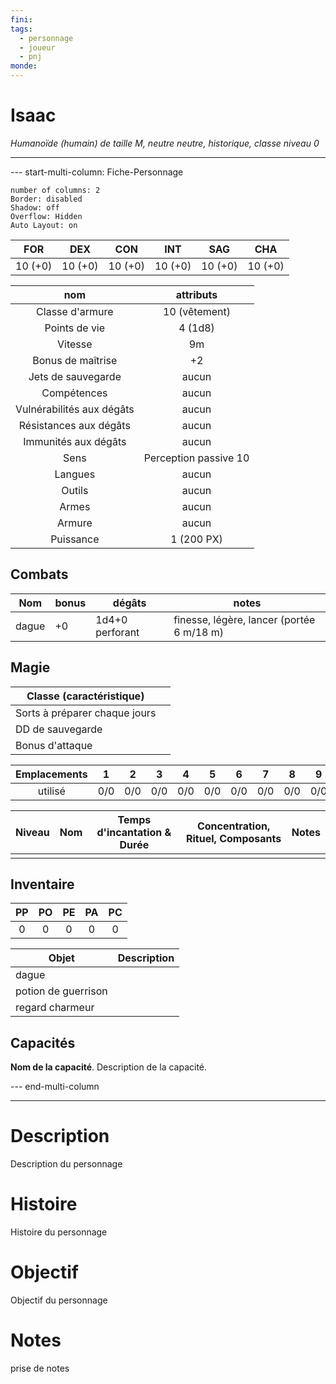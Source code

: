 ```yaml
---
fini: 
tags:
  - personnage
  - joueur
  - pnj
monde:
---
```

# Isaac
*Humanoïde (humain) de taille M, neutre neutre, historique, classe niveau 0*
___
--- start-multi-column: Fiche-Personnage  
```column-settings  
number of columns: 2
Border: disabled
Shadow: off
Overflow: Hidden
Auto Layout: on
```

|   FOR   |   DEX   |   CON   |   INT   |   SAG   |   CHA   |
| :-----: | :-----: | :-----: | :-----: | :-----: | :-----: |
| 10 (+0) | 10 (+0) | 10 (+0) | 10 (+0) | 10 (+0) | 10 (+0) |

|            nom            |       attributs       |
| :-----------------------: | :-------------------: |
|      Classe d'armure      |     10 (vêtement)     |
|       Points de vie       |        4 (1d8)        |
|          Vitesse          |          9m           |
|     Bonus de maîtrise     |          +2           |
|    Jets de sauvegarde     |         aucun         |
|        Compétences        |         aucun         |
| Vulnérabilités aux dégâts |         aucun         |
|  Résistances aux dégâts   |         aucun         |
|   Immunités aux dégâts    |         aucun         |
|           Sens            | Perception passive 10 |
|          Langues          |         aucun         |
|          Outils           |         aucun         |
|           Armes           |         aucun         |
|          Armure           |         aucun         |
|         Puissance         |      1 (200 PX)       |
## Combats

| Nom   | bonus | dégâts          | notes                                     |
| ----- | ----- | --------------- | ----------------------------------------- |
| dague | +0    | 1d4+0 perforant | finesse, légère, lancer (portée 6 m/18 m) |

## Magie

| Classe (caractéristique)      |     |
| ----------------------------- | --- |
| Sorts à préparer chaque jours |     |
| DD de sauvegarde              |     |
| Bonus d'attaque               |     |

| Emplacements |  1  |  2  |  3  |  4  |  5  |  6  |  7  |  8  |  9  |
| :----------: | :-: | :-: | :-: | :-: | :-: | :-: | :-: | :-: | :-: |
|   utilisé    | 0/0 | 0/0 | 0/0 | 0/0 | 0/0 | 0/0 | 0/0 | 0/0 | 0/0 |

| Niveau | Nom | Temps d'incantation & Durée | Concentration, Rituel, Composants | Notes |
| ------ | --- | --------------------------- | --------------------------------- | ----- |
|        |     |                             |                                   |       |

## Inventaire
| PP  | PO  | PE  | PA  | PC  |
| :-: | :-: | :-: | :-: | :-: |
|  0  |  0  |  0  |  0  |  0  |

| Objet               | Description |
| ------------------- | ----------- |
| dague               |             |
| potion de guerrison |             |
| regard charmeur     |             |

## Capacités
**Nom de la capacité**. Description de la capacité.  


--- end-multi-column

---
# Description
Description du personnage

# Histoire
Histoire du personnage

# Objectif
Objectif du personnage

# Notes
prise de notes

